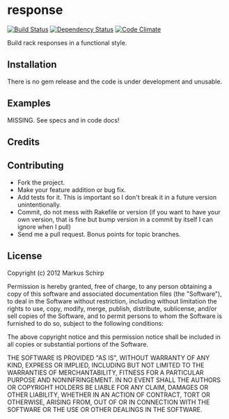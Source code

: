 response
========

[![Build Status](https://secure.travis-ci.org/mbj/response.png?branch=master)](http://travis-ci.org/mbj/response)
[![Dependency Status](https://gemnasium.com/mbj/response.png)](https://gemnasium.com/mbj/response)
[![Code Climate](https://codeclimate.com/badge.png)](https://codeclimate.com/github/mbj/response)

Build rack responses in a functional style.

Installation
------------

There is no gem release and the code is under development and unusable.

Examples
--------

MISSING. See specs and in code docs!

Credits
-------

Contributing
-------------

* Fork the project.
* Make your feature addition or bug fix.
* Add tests for it. This is important so I don't break it in a
  future version unintentionally.
* Commit, do not mess with Rakefile or version
  (if you want to have your own version, that is fine but bump version in a commit by itself I can ignore when I pull)
* Send me a pull request. Bonus points for topic branches.

License
-------

Copyright (c) 2012 Markus Schirp

Permission is hereby granted, free of charge, to any person obtaining
a copy of this software and associated documentation files (the
"Software"), to deal in the Software without restriction, including
without limitation the rights to use, copy, modify, merge, publish,
distribute, sublicense, and/or sell copies of the Software, and to
permit persons to whom the Software is furnished to do so, subject to
the following conditions:

The above copyright notice and this permission notice shall be
included in all copies or substantial portions of the Software.

THE SOFTWARE IS PROVIDED "AS IS", WITHOUT WARRANTY OF ANY KIND,
EXPRESS OR IMPLIED, INCLUDING BUT NOT LIMITED TO THE WARRANTIES OF
MERCHANTABILITY, FITNESS FOR A PARTICULAR PURPOSE AND
NONINFRINGEMENT. IN NO EVENT SHALL THE AUTHORS OR COPYRIGHT HOLDERS BE
LIABLE FOR ANY CLAIM, DAMAGES OR OTHER LIABILITY, WHETHER IN AN ACTION
OF CONTRACT, TORT OR OTHERWISE, ARISING FROM, OUT OF OR IN CONNECTION
WITH THE SOFTWARE OR THE USE OR OTHER DEALINGS IN THE SOFTWARE.
